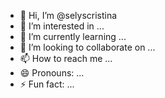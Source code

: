 - 👋 Hi, I’m @selyscristina
- 👀 I’m interested in ...
- 🌱 I’m currently learning ...
- 💞️ I’m looking to collaborate on ...
- 📫 How to reach me ...
- 😄 Pronouns: ...
- ⚡ Fun fact: ...

<!---
selyscristina/selyscristina is a ✨ special ✨ repository because its `README.md` (this file) appears on your GitHub profile.
You can click the Preview link to take a look at your changes.
--->
